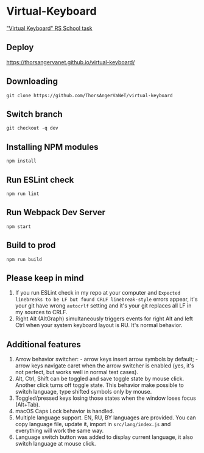 # Virtual-Keyboard
["Virtual Keyboard" RS School task](https://github.com/rolling-scopes-school/tasks/blob/master/tasks/virtual-keyboard/virtual-keyboard-en.md)

## Deploy 
   https://thorsangervanet.github.io/virtual-keyboard/

## Downloading

```
git clone https://github.com/ThorsAngerVaNeT/virtual-keyboard
```

## Switch branch

```
git checkout -q dev
```

## Installing NPM modules

```
npm install
```

## Run ESLint check

```
npm run lint
```

## Run Webpack Dev Server

```
npm start
```

## Build to prod

```
npm run build
```

## Please keep in mind
  1) If you run ESLint check in my repo at your computer and `Expected linebreaks to be LF but found CRLF linebreak-style` errors appear, it's your git have wrong `autocrlf` setting and it's your git replaces all LF in my sources to CRLF.
  2) Right Alt (AltGraph) simultaneously triggers events for right Alt and left Ctrl when your system keyboard layout is RU. It's normal behavior.

## Additional features
  1) Arrow behavior switcher:
    - arrow keys insert arrow symbols by default;
    - arrow keys navigate caret when the arrow switcher is enabled (yes, it's not perfect, but works well in normal test cases).
  2) Alt, Ctrl, Shift can be toggled and save toggle state by mouse click. Another click turns off toggle state. This behavior make possible to switch language, type shifted symbols only by mouse.
  3) Toggled/pressed keys losing those states when the window loses focus (Alt+Tab).
  4) macOS Caps Lock behavior is handled.
  5) Multiple language support. EN, RU, BY languages are provided. You can copy language file, update it, import in `src/lang/index.js` and everything will work the same way.
  6) Language switch button was added to display current language, it also switch language at mouse click.